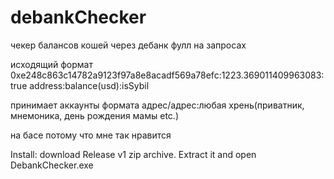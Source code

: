 # debankChecker

чекер балансов кошей через дебанк фулл на запросах

исходящий формат 0xe248c863c14782a9123f97a8e8acadf569a78efc:1223.369011409963083:true
address:balance(usd):isSybil

принимает аккаунты формата адрес/адрес:любая хрень(приватник, мнемоника, день рождения мамы etc.)

на басе потому что мне так нравится

Install: download Release v1 zip archive. Extract it and open DebankChecker.exe
